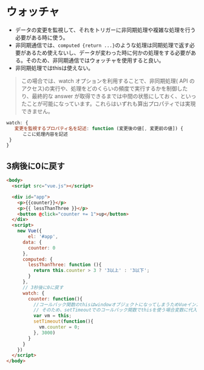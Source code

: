 # ウォッチャ

- データの変更を監視して、それをトリガーに非同期処理や複雑な処理を行う必要がある時に使う。
- 非同期通信では、`computed {return ...}`のような処理は同期処理で返す必要があるため使えないし、データが変わった時に何かの処理をする必要がある。そのため、非同期通信ではウォッチャを使用すると良い。
- 非同期処理ではthisは使えない。

> この場合では、watch オプションを利用することで、非同期処理( API のアクセス)の実行や、処理をどのくらいの頻度で実行するかを制御したり、最終的な answer が取得できるまでは中間の状態にしておく、といったことが可能になっています。これらはいずれも算出プロパティでは実現できません。

```js
watch: {
   変更を監視するプロパティ名を記述: function (変更後の値[, 変更前の値]) {
      ここに処理内容を記述
 }
}
```

## 3病後に0に戻す

```html
<body>
  <script src="vue.js"></script>

  <div id="app">
    <p>{{counter}}</p>
    <p>{{ lessThanThree }}</p>
    <button @click="counter += 1">up</button>
  </div>
  <script>
    new Vue({
	    el: '#app',
      data: {
      	counter: 0
      },
      computed: {
        lessThanThree: function (){
          return this.counter > 3 ? '3以上' : '3以下';
        }
      },
      // 3秒後に0に戻す
      watch: {
        counter: function(){
          //コールバック関数のthisはwindowオブジェクトになってしまうためVueインスタンスのthisを参照できない。
          // そのため、setTimeoutでのコールバック関数でthisを使う場合変数に代入する
          var vm = this;
          setTimeout(function(){
            vm.counter = 0;
          }, 3000)
        }
      }
    })
  </script>
</body>
```
